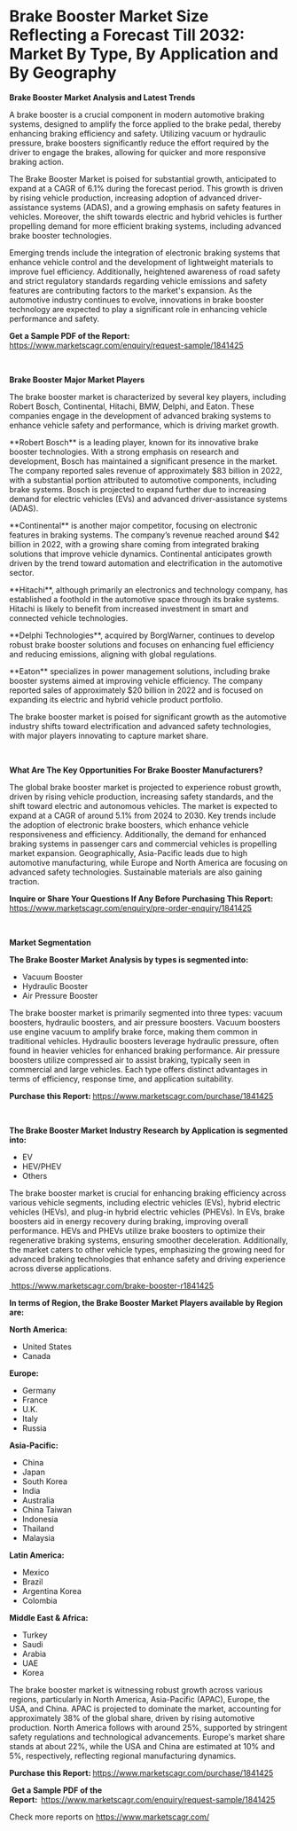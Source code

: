 <p><h1>Brake Booster Market Size Reflecting a Forecast Till 2032: Market By Type, By Application and By Geography</h1></p><p><strong>Brake Booster Market Analysis and Latest Trends</strong></p>
<p><p>A brake booster is a crucial component in modern automotive braking systems, designed to amplify the force applied to the brake pedal, thereby enhancing braking efficiency and safety. Utilizing vacuum or hydraulic pressure, brake boosters significantly reduce the effort required by the driver to engage the brakes, allowing for quicker and more responsive braking action.</p><p>The Brake Booster Market is poised for substantial growth, anticipated to expand at a CAGR of 6.1% during the forecast period. This growth is driven by rising vehicle production, increasing adoption of advanced driver-assistance systems (ADAS), and a growing emphasis on safety features in vehicles. Moreover, the shift towards electric and hybrid vehicles is further propelling demand for more efficient braking systems, including advanced brake booster technologies. </p><p>Emerging trends include the integration of electronic braking systems that enhance vehicle control and the development of lightweight materials to improve fuel efficiency. Additionally, heightened awareness of road safety and strict regulatory standards regarding vehicle emissions and safety features are contributing factors to the market's expansion. As the automotive industry continues to evolve, innovations in brake booster technology are expected to play a significant role in enhancing vehicle performance and safety.</p></p>
<p><strong>Get a Sample PDF of the Report:&nbsp;</strong> <a href="https://www.marketscagr.com/enquiry/request-sample/1841425?utm_campaign=2566&utm_medium=2&utm_source=Github&utm_content=ia&utm_term=30032025&utm_id=brake-booster">https://www.marketscagr.com/enquiry/request-sample/1841425</a></p>
<p>&nbsp;</p>
<p><strong>Brake Booster Major Market Players</strong></p>
<p><p>The brake booster market is characterized by several key players, including Robert Bosch, Continental, Hitachi, BMW, Delphi, and Eaton. These companies engage in the development of advanced braking systems to enhance vehicle safety and performance, which is driving market growth.</p><p>**Robert Bosch** is a leading player, known for its innovative brake booster technologies. With a strong emphasis on research and development, Bosch has maintained a significant presence in the market. The company reported sales revenue of approximately $83 billion in 2022, with a substantial portion attributed to automotive components, including brake systems. Bosch is projected to expand further due to increasing demand for electric vehicles (EVs) and advanced driver-assistance systems (ADAS).</p><p>**Continental** is another major competitor, focusing on electronic features in braking systems. The company’s revenue reached around $42 billion in 2022, with a growing share coming from integrated braking solutions that improve vehicle dynamics. Continental anticipates growth driven by the trend toward automation and electrification in the automotive sector.</p><p>**Hitachi**, although primarily an electronics and technology company, has established a foothold in the automotive space through its brake systems. Hitachi is likely to benefit from increased investment in smart and connected vehicle technologies.</p><p>**Delphi Technologies**, acquired by BorgWarner, continues to develop robust brake booster solutions and focuses on enhancing fuel efficiency and reducing emissions, aligning with global regulations.</p><p>**Eaton** specializes in power management solutions, including brake booster systems aimed at improving vehicle efficiency. The company reported sales of approximately $20 billion in 2022 and is focused on expanding its electric and hybrid vehicle product portfolio.</p><p>The brake booster market is poised for significant growth as the automotive industry shifts toward electrification and advanced safety technologies, with major players innovating to capture market share.</p></p>
<p>&nbsp;</p>
<p><strong>What Are The Key Opportunities For Brake Booster Manufacturers?</strong></p>
<p><p>The global brake booster market is projected to experience robust growth, driven by rising vehicle production, increasing safety standards, and the shift toward electric and autonomous vehicles. The market is expected to expand at a CAGR of around 5.1% from 2024 to 2030. Key trends include the adoption of electronic brake boosters, which enhance vehicle responsiveness and efficiency. Additionally, the demand for enhanced braking systems in passenger cars and commercial vehicles is propelling market expansion. Geographically, Asia-Pacific leads due to high automotive manufacturing, while Europe and North America are focusing on advanced safety technologies. Sustainable materials are also gaining traction.</p></p>
<p><strong>Inquire or Share Your Questions If Any Before Purchasing This Report:</strong> <a href="https://www.marketscagr.com/enquiry/pre-order-enquiry/1841425?utm_campaign=2566&utm_medium=2&utm_source=Github&utm_content=ia&utm_term=30032025&utm_id=brake-booster">https://www.marketscagr.com/enquiry/pre-order-enquiry/1841425</a></p>
<p>&nbsp;</p>
<p><strong>Market Segmentation</strong></p>
<p><strong>The Brake Booster Market Analysis by types is segmented into:</strong></p>
<p><ul><li>Vacuum Booster</li><li>Hydraulic Booster</li><li>Air Pressure Booster</li></ul></p>
<p><p>The brake booster market is primarily segmented into three types: vacuum boosters, hydraulic boosters, and air pressure boosters. Vacuum boosters use engine vacuum to amplify brake force, making them common in traditional vehicles. Hydraulic boosters leverage hydraulic pressure, often found in heavier vehicles for enhanced braking performance. Air pressure boosters utilize compressed air to assist braking, typically seen in commercial and large vehicles. Each type offers distinct advantages in terms of efficiency, response time, and application suitability.</p></p>
<p><strong>Purchase this Report:&nbsp;</strong><a href="https://www.marketscagr.com/purchase/1841425?utm_campaign=2566&utm_medium=2&utm_source=Github&utm_content=ia&utm_term=30032025&utm_id=brake-booster">https://www.marketscagr.com/purchase/1841425</a></p>
<p>&nbsp;</p>
<p><strong>The Brake Booster Market Industry Research by Application is segmented into:</strong></p>
<p><ul><li>EV</li><li>HEV/PHEV</li><li>Others</li></ul></p>
<p><p>The brake booster market is crucial for enhancing braking efficiency across various vehicle segments, including electric vehicles (EVs), hybrid electric vehicles (HEVs), and plug-in hybrid electric vehicles (PHEVs). In EVs, brake boosters aid in energy recovery during braking, improving overall performance. HEVs and PHEVs utilize brake boosters to optimize their regenerative braking systems, ensuring smoother deceleration. Additionally, the market caters to other vehicle types, emphasizing the growing need for advanced braking technologies that enhance safety and driving experience across diverse applications.</p></p>
<p><a href="https://www.marketscagr.com/brake-booster-r1841425?utm_campaign=2566&utm_medium=2&utm_source=Github&utm_content=ia&utm_term=30032025&utm_id=brake-booster">&nbsp;https://www.marketscagr.com/brake-booster-r1841425</a></p>
<p><strong>In terms of Region, the Brake Booster Market Players available by Region are:</strong></p>
<p>
    <p> <strong> North America: </strong>
        <ul>
            <li>United States</li>
            <li>Canada</li>
        </ul>
        </p> 
    <p> <strong> Europe: </strong>
        <ul>
            <li>Germany</li>
            <li>France</li>
            <li>U.K.</li>
            <li>Italy</li>
            <li>Russia</li>
        </ul>
        </p> 
    <p> <strong> Asia-Pacific: </strong>
        <ul>
            <li>China</li>
            <li>Japan</li>
            <li>South Korea</li>
            <li>India</li>
            <li>Australia</li>
            <li>China Taiwan</li>
            <li>Indonesia</li>
            <li>Thailand</li>
            <li>Malaysia</li>
        </ul>
        </p> 
    <p> <strong> Latin America: </strong>
        <ul>
            <li>Mexico</li>
            <li>Brazil</li>
            <li>Argentina Korea</li>
            <li>Colombia</li>
        </ul>
        </p> 
    <p> <strong> Middle East & Africa: </strong>
        <ul>
            <li>Turkey</li>
            <li>Saudi</li>
            <li>Arabia</li>
            <li>UAE</li>
            <li>Korea</li>
        </ul>
    </p>
    </p>
<p><p>The brake booster market is witnessing robust growth across various regions, particularly in North America, Asia-Pacific (APAC), Europe, the USA, and China. APAC is projected to dominate the market, accounting for approximately 38% of the global share, driven by rising automotive production. North America follows with around 25%, supported by stringent safety regulations and technological advancements. Europe's market share stands at about 22%, while the USA and China are estimated at 10% and 5%, respectively, reflecting regional manufacturing dynamics.</p></p>
<p><strong>Purchase this Report: </strong><a href="https://www.marketscagr.com/purchase/1841425?utm_campaign=2566&utm_medium=2&utm_source=Github&utm_content=ia&utm_term=30032025&utm_id=brake-booster">https://www.marketscagr.com/purchase/1841425</a></p>
<p>&nbsp;<strong>Get a Sample PDF of the Report:&nbsp;&nbsp;</strong><a href="https://www.marketscagr.com/enquiry/request-sample/1841425?utm_campaign=2566&utm_medium=2&utm_source=Github&utm_content=ia&utm_term=30032025&utm_id=brake-booster">https://www.marketscagr.com/enquiry/request-sample/1841425</a></p>
<p><strong></strong></p>
<p>Check more reports on <a href="https://www.marketscagr.com/?utm_campaign=2566&utm_medium=2&utm_source=Github&utm_content=ia&utm_term=30032025&utm_id=brake-booster">https://www.marketscagr.com/</a></p>